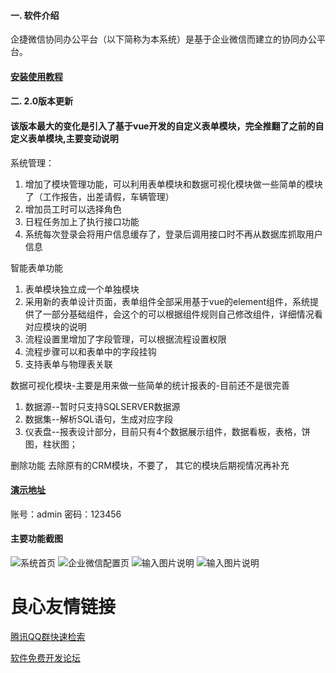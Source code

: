 #### 一. 软件介绍 

企捷微信协同办公平台（以下简称为本系统）是基于企业微信而建立的协同办公平台。

#### [安装使用教程](http://www.qijiekeji.com)

#### 二. 2.0版本更新 

#### 该版本最大的变化是引入了基于vue开发的自定义表单模块，完全推翻了之前的自定义表单模块,主要变动说明

系统管理：
1. 增加了模块管理功能，可以利用表单模块和数据可视化模块做一些简单的模块了（工作报告，出差请假，车辆管理）
2. 增加员工时可以选择角色
3. 日程任务加上了执行接口功能
4. 系统每次登录会将用户信息缓存了，登录后调用接口时不再从数据库抓取用户信息

智能表单功能
1. 表单模块独立成一个单独模块
2. 采用新的表单设计页面，表单组件全部采用基于vue的element组件，系统提供了一部分基础组件，会这个的可以根据组件规则自己修改组件，详细情况看对应模块的说明
3. 流程设置里增加了字段管理，可以根据流程设置权限
4. 流程步骤可以和表单中的字段挂钩
5. 支持表单与物理表关联

数据可视化模块-主要是用来做一些简单的统计报表的-目前还不是很完善
1. 数据源--暂时只支持SQLSERVER数据源
2. 数据集--解析SQL语句，生成对应字段
3. 仪表盘--报表设计部分，目前只有4个数据展示组件，数据看板，表格，饼图，柱状图；

删除功能
去除原有的CRM模块，不要了，
其它的模块后期视情况再补充

#### [演示地址](http://47.92.121.230/ViewV5/login.html)
账号：admin 密码：123456


#### 主要功能截图 
![系统首页](https://gitee.com/uploads/images/2018/0520/131626_a4260b3b_11702.png "屏幕截图.png")
![企业微信配置页](https://gitee.com/uploads/images/2018/0520/131641_bf559e9f_11702.png "屏幕截图.png")
![输入图片说明](https://images.gitee.com/uploads/images/2019/0525/170126_78ca843d_11702.png "屏幕截图.png")
![输入图片说明](https://images.gitee.com/uploads/images/2019/0525/170212_d52ce1ba_11702.png "屏幕截图.png")



 # 良心友情链接

[腾讯QQ群快速检索](http://u.720life.cn/s/8cf73f7c)

[软件免费开发论坛](http://u.720life.cn/s/bbb01dc0)